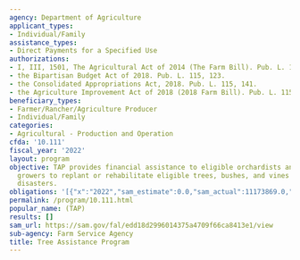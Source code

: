 ```yaml
---
agency: Department of Agriculture
applicant_types:
- Individual/Family
assistance_types:
- Direct Payments for a Specified Use
authorizations:
- I, III, 1501, The Agricultural Act of 2014 (The Farm Bill). Pub. L. 113, 79.
- the Bipartisan Budget Act of 2018. Pub. L. 115, 123.
- the Consolidated Appropriations Act, 2018. Pub. L. 115, 141.
- the Agriculture Improvement Act of 2018 (2018 Farm Bill). Pub. L. 115, 334.
beneficiary_types:
- Farmer/Rancher/Agriculture Producer
- Individual/Family
categories:
- Agricultural - Production and Operation
cfda: '10.111'
fiscal_year: '2022'
layout: program
objective: TAP provides financial assistance to eligible orchardists and nursery tree
  growers to replant or rehabilitate eligible trees, bushes, and vines lost by natural
  disasters.
obligations: '[{"x":"2022","sam_estimate":0.0,"sam_actual":11173869.0,"usa_spending_actual":10454685.27},{"x":"2023","sam_estimate":11390000.0,"sam_actual":0.0,"usa_spending_actual":10102355.76},{"x":"2024","sam_estimate":17623000.0,"sam_actual":0.0,"usa_spending_actual":0.0}]'
permalink: /program/10.111.html
popular_name: (TAP)
results: []
sam_url: https://sam.gov/fal/edd18d2996014375a4709f66ca8413e1/view
sub-agency: Farm Service Agency
title: Tree Assistance Program
---
```

